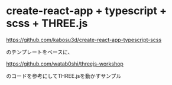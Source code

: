 # create-react-app + typescript + scss + THREE.js

https://github.com/kabosu3d/create-react-app-typescript-scss

のテンプレートをベースに、

https://github.com/watab0shi/threejs-workshop

のコードを参考にしてTHREE.jsを動かすサンプル

